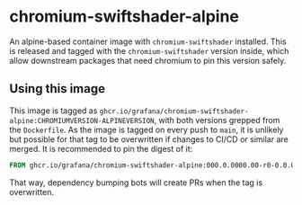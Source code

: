 # chromium-swiftshader-alpine

An alpine-based container image with `chromium-swiftshader` installed. This is released and tagged with the `chromium-swiftshader` version inside, which allow downstream packages that need chromium to pin this version safely.

## Using this image

This image is tagged as `ghcr.io/grafana/chromium-swiftshader-alpine:CHROMIUMVERSION-ALPINEVERSION`, with both versions grepped from the `Dockerfile`. As the image is tagged on every push to `main`, it is unlikely but possible for that tag to be overwritten if changes to CI/CD or similar are merged. It is recommended to pin the digest of it:

```Dockerfile
FROM ghcr.io/grafana/chromium-swiftshader-alpine:000.0.0000.00-r0-0.0.0@sha256:e3b0c44298fc1c149afbf4c8996fb92427ae41e4649b934ca495991b7852b855
```

That way, dependency bumping bots will create PRs when the tag is overwritten.
